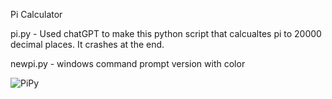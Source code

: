 Pi Calculator

pi.py - Used chatGPT to make this python script that calcualtes pi to 20000 decimal places. It crashes at the end. 

newpi.py - windows command prompt version with color

![PiPy](https://github.com/noIIem/Pi_Calculator/assets/77765100/a6d94e0b-8706-4262-b5f7-77a778eb0806)
